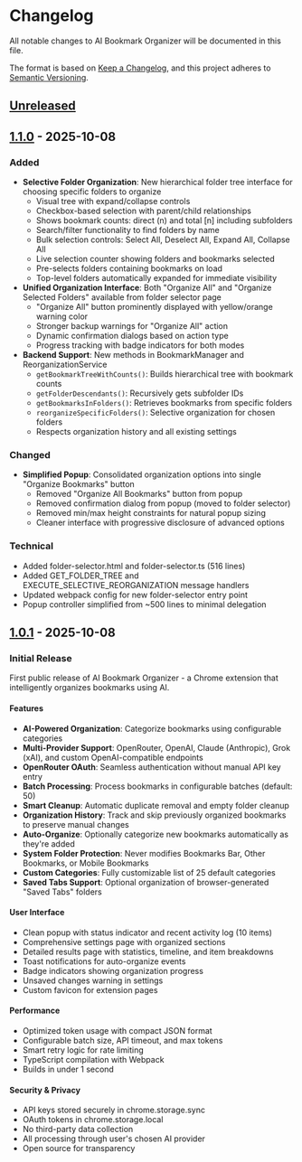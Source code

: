 # Changelog

All notable changes to AI Bookmark Organizer will be documented in this file.

The format is based on [Keep a Changelog](https://keepachangelog.com/en/1.0.0/),
and this project adheres to [Semantic Versioning](https://semver.org/spec/v2.0.0.html).

## [Unreleased]

## [1.1.0] - 2025-10-08

### Added
- **Selective Folder Organization**: New hierarchical folder tree interface for choosing specific folders to organize
  - Visual tree with expand/collapse controls
  - Checkbox-based selection with parent/child relationships
  - Shows bookmark counts: direct (n) and total [n] including subfolders
  - Search/filter functionality to find folders by name
  - Bulk selection controls: Select All, Deselect All, Expand All, Collapse All
  - Live selection counter showing folders and bookmarks selected
  - Pre-selects folders containing bookmarks on load
  - Top-level folders automatically expanded for immediate visibility
- **Unified Organization Interface**: Both "Organize All" and "Organize Selected Folders" available from folder selector page
  - "Organize All" button prominently displayed with yellow/orange warning color
  - Stronger backup warnings for "Organize All" action
  - Dynamic confirmation dialogs based on action type
  - Progress tracking with badge indicators for both modes
- **Backend Support**: New methods in BookmarkManager and ReorganizationService
  - `getBookmarkTreeWithCounts()`: Builds hierarchical tree with bookmark counts
  - `getFolderDescendants()`: Recursively gets subfolder IDs
  - `getBookmarksInFolders()`: Retrieves bookmarks from specific folders
  - `reorganizeSpecificFolders()`: Selective organization for chosen folders
  - Respects organization history and all existing settings

### Changed
- **Simplified Popup**: Consolidated organization options into single "Organize Bookmarks" button
  - Removed "Organize All Bookmarks" button from popup
  - Removed confirmation dialog from popup (moved to folder selector)
  - Removed min/max height constraints for natural popup sizing
  - Cleaner interface with progressive disclosure of advanced options

### Technical
- Added folder-selector.html and folder-selector.ts (516 lines)
- Added GET_FOLDER_TREE and EXECUTE_SELECTIVE_REORGANIZATION message handlers
- Updated webpack config for new folder-selector entry point
- Popup controller simplified from ~500 lines to minimal delegation

## [1.0.1] - 2025-10-08

### Initial Release

First public release of AI Bookmark Organizer - a Chrome extension that intelligently organizes bookmarks using AI.

#### Features
- **AI-Powered Organization**: Categorize bookmarks using configurable categories
- **Multi-Provider Support**: OpenRouter, OpenAI, Claude (Anthropic), Grok (xAI), and custom OpenAI-compatible endpoints
- **OpenRouter OAuth**: Seamless authentication without manual API key entry
- **Batch Processing**: Process bookmarks in configurable batches (default: 50)
- **Smart Cleanup**: Automatic duplicate removal and empty folder cleanup
- **Organization History**: Track and skip previously organized bookmarks to preserve manual changes
- **Auto-Organize**: Optionally categorize new bookmarks automatically as they're added
- **System Folder Protection**: Never modifies Bookmarks Bar, Other Bookmarks, or Mobile Bookmarks
- **Custom Categories**: Fully customizable list of 25 default categories
- **Saved Tabs Support**: Optional organization of browser-generated "Saved Tabs" folders

#### User Interface
- Clean popup with status indicator and recent activity log (10 items)
- Comprehensive settings page with organized sections
- Detailed results page with statistics, timeline, and item breakdowns
- Toast notifications for auto-organize events
- Badge indicators showing organization progress
- Unsaved changes warning in settings
- Custom favicon for extension pages

#### Performance
- Optimized token usage with compact JSON format
- Configurable batch size, API timeout, and max tokens
- Smart retry logic for rate limiting
- TypeScript compilation with Webpack
- Builds in under 1 second

#### Security & Privacy
- API keys stored securely in chrome.storage.sync
- OAuth tokens in chrome.storage.local
- No third-party data collection
- All processing through user's chosen AI provider
- Open source for transparency

[Unreleased]: https://github.com/rmk40/ai-bookmarks/compare/v1.1.0...HEAD
[1.1.0]: https://github.com/rmk40/ai-bookmarks/compare/v1.0.1...v1.1.0
[1.0.1]: https://github.com/rmk40/ai-bookmarks/releases/tag/v1.0.1
